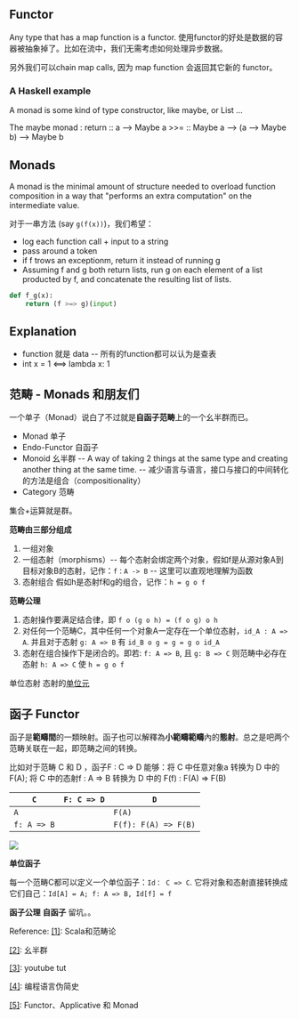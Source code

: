 ## Functor

Any type that has a map function is a functor. 使用functor的好处是数据的容器被抽象掉了。比如在流中，我们无需考虑如何处理异步数据。

另外我们可以chain map calls, 因为 map function 会返回其它新的 functor。


### A Haskell example

A monad is some kind of type constructor, like maybe, or List ...

 The maybe monad :
    return :: a --> Maybe a
    >>=    :: Maybe a --> (a --> Maybe b) --> Maybe b


## Monads

A monad is the minimal amount of structure needed to overload function composition in a way that "performs an extra computation" on the intermediate value.

对于一串方法 (say `g(f(x))`)，我们希望：

* log each function call + input to a string
* pass around a token
* if f trows an exceptionm, return it instead of running g
* Assuming f and g both return lists, run g on each element of a list producted by f, and concatenate the resulting list of lists.

```python
def f_g(x):
    return (f >=> g)(input)
```

## Explanation

* function 就是 data -- 所有的function都可以认为是查表
* int x = 1 <==> lambda x: 1


## 范畴 - Monads 和朋友们

一个单子（Monad）说白了不过就是**自函子范畴**上的一个幺半群而已。

* Monad 单子
* Endo-Functor 自函子
* Monoid 幺半群 -- A way of taking 2 things at the same type and creating another thing at the same time. -- 减少语言与语言，接口与接口的中间转化的方法是组合（compositionality）
* Category 范畴

集合+运算就是群。

**范畴由三部分组成**

1. 一组对象
2. 一组态射（morphisms）-- 每个态射会绑定两个对象，假如f是从源对象A到目标对象B的态射，记作：```f：A -> B``` -- 这里可以直观地理解为函数
3. 态射组合 假如h是态射f和g的组合，记作：```h = g o f```

**范畴公理**

1. 态射操作要满足结合律，即 ```f o (g o h) = (f o g) o h```
2. 对任何一个范畴C，其中任何一个对象A一定存在一个单位态射，```id_A : A => A```. 并且对于态射 ```g: A => B``` 有 ```id_B o g = g = g o id_A```
3. 态射在组合操作下是闭合的。即若: ```f: A => B```, 且 ```g: B => C``` 则范畴中必存在态射 ```h: A => C``` 使 ```h = g o f```

单位态射 态射的[单位元](https://zh.wikipedia.org/wiki/%E5%96%AE%E4%BD%8D%E5%85%83)

## 函子 Functor

函子是**範疇間**的一類映射。函子也可以解釋為**小範疇範疇**內的**態射**。总之是吧两个范畴关联在一起，即范畴之间的转换。

比如对于范畴 C 和 D ，函子F : C => D 能够：将 C 中任意对象a 转换为 D 中的 F(A); 将 C 中的态射f : A => B 转换为 D 中的 F(f) : F(A) => F(B)


| ```C```         | ```F: C => D``` | ```D```                  |
|-----------------|-----------------|--------------------------|
| ```A```         |                 | ```F(A)```               |
| ```f: A => B``` |                 | ```F(f): F(A) => F(B)``` |


![](https://cl.ly/3a5465c605e7/78847-7360d9f9f818e25e.png)

**单位函子**

每一个范畴C都可以定义一个单位函子：```Id： C => C```. 它将对象和态射直接转换成它们自己：```Id[A] = A; f: A => B, Id[f] = f```

**函子公理**
**自函子**
留坑。。

Reference:
[[1]](https://www.jianshu.com/p/31377066bf97?utm_campaign=maleskine&utm_content=note&utm_medium=seo_notes&utm_source=recommendation): Scala和范畴论

[[2]](https://zh.wikipedia.org/wiki/%E5%B9%BA%E5%8D%8A%E7%BE%A4): 幺半群

[[3]](https://www.youtube.com/watch?v=ZhuHCtR3xq8): youtube tut

[[4]](https://www.oschina.net/news/41233/brief-incomplete-and-mostly-wrong/): 编程语言伪简史

[[5]](http://blog.leichunfeng.com/blog/2015/11/08/functor-applicative-and-monad/): Functor、Applicative 和 Monad